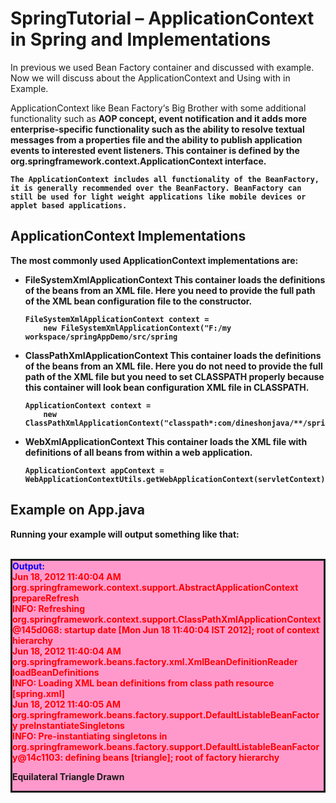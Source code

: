 # SpringTutorial – ApplicationContext in Spring and Implementations
In previous we used Bean Factory container and discussed with example. Now we will discuss about the ApplicationContext and Using with in Example.<br />

 ApplicationContext like Bean Factory‘s Big Brother with some additional functionality such as <b>AOP concept<b>, <b>event notification</b> and it adds more enterprise-specific functionality such as the <b>ability to resolve textual messages from a properties file</b> and the <b>ability to publish application events to interested event listeners</b>. 
 This container is defined by the <b>org.springframework.context.ApplicationContext</b> interface.
 
```
The ApplicationContext includes all functionality of the BeanFactory, it is generally recommended over the BeanFactory. BeanFactory can still be used for light weight applications like mobile devices or applet based applications.
```

## ApplicationContext Implementations
The most commonly used ApplicationContext implementations are:

* <b> FileSystemXmlApplicationContext </b>
	This container loads the definitions of the beans from an XML file. 
	Here you need to provide the full path of the XML bean configuration file to the constructor.
	```
	FileSystemXmlApplicationContext context = 
		new FileSystemXmlApplicationContext("F:/my workspace/springAppDemo/src/spring
	```
	
* <b> ClassPathXmlApplicationContext</b>
	This container loads the definitions of the beans from an XML file. 
	Here you do not need to provide the full path of the XML file but you need 
	to set CLASSPATH properly because this container will look bean configuration XML file in CLASSPATH.
	```
	ApplicationContext context = 
		new ClassPathXmlApplicationContext("classpath*:com/dineshonjava/**/springConfig/spring.xml");
	```
* <b> WebXmlApplicationContext</b>
	This container loads the XML file with definitions of all beans from within a web application.
	```
	ApplicationContext appContext = WebApplicationContextUtils.getWebApplicationContext(servletContext);
	```
## Example on App.java
Running your example will output something like that:<br /><br />
<div style="background-color: #ff99cc; border-width: thin; border: solid;">
<div style="color: blue;"><b>Output:</b></div>
<div style="color: red;">Jun 18, 2012 11:40:04 AM org.springframework.context.support.AbstractApplicationContext prepareRefresh</div>
<div style="color: red;">INFO: Refreshing org.springframework.context.support.ClassPathXmlApplicationContext@145d068: startup date [Mon Jun 18 11:40:04 IST 2012]; root of context hierarchy</div>
<div style="color: red;">Jun 18, 2012 11:40:04 AM org.springframework.beans.factory.xml.XmlBeanDefinitionReader loadBeanDefinitions</div>
<div style="color: red;">INFO: Loading XML bean definitions from class path resource [spring.xml]</div>
<div style="color: red;">Jun 18, 2012 11:40:05 AM org.springframework.beans.factory.support.DefaultListableBeanFactory preInstantiateSingletons</div>
<div style="color: red;">INFO: Pre-instantiating singletons in org.springframework.beans.factory.support.DefaultListableBeanFactory@14c1103: defining beans [triangle]; root of factory hierarchy</div>
<p><b>Equilateral Triangle Drawn</b></p>
</div>

